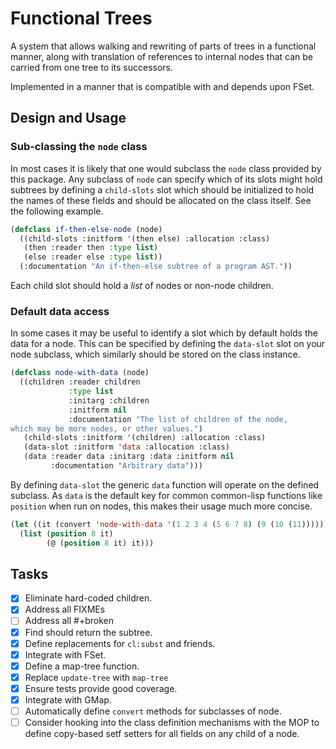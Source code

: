 Functional Trees
================

A system that allows walking and rewriting of parts of trees in a
functional manner, along with translation of references to internal
nodes that can be carried from one tree to its successors.

Implemented in a manner that is compatible with and depends upon FSet.

## Design and Usage

### Sub-classing the `node` class
In most cases it is likely that one would subclass the `node` class
provided by this package.  Any subclass of `node` can specify which of
its slots might hold subtrees by defining a `child-slots` slot which
should be initialized to hold the names of these fields and should be
allocated on the class itself.  See the following example.

```lisp
(defclass if-then-else-node (node)
  ((child-slots :initform '(then else) :allocation :class)
   (then :reader then :type list)
   (else :reader else :type list))
  (:documentation "An if-then-else subtree of a program AST."))
```

Each child slot should hold a *list* of nodes or non-node children.

### Default data access
In some cases it may be useful to identify a slot which by default
holds the data for a node.  This can be specified by defining the
`data-slot` slot on your node subclass, which similarly should be
stored on the class instance.

```lisp
(defclass node-with-data (node)
  ((children :reader children
             :type list
             :initarg :children
             :initform nil
             :documentation "The list of children of the node,
which may be more nodes, or other values.")
   (child-slots :initform '(children) :allocation :class)
   (data-slot :initform 'data :allocation :class)
   (data :reader data :initarg :data :initform nil
         :documentation "Arbitrary data")))
```

By defining `data-slot` the generic `data` function will operate on
the defined subclass.  As `data` is the default key for common
common-lisp functions like `position` when run on nodes, this makes
their usage much more concise.

```lisp
(let ((it (convert 'node-with-data '(1 2 3 4 (5 6 7 8) (9 (10 (11)))))))
  (list (position 8 it)
        (@ (position 8 it) it)))
```

## Tasks
- [X] Eliminate hard-coded children.
- [X] Address all FIXMEs
- [ ] Address all #+broken
- [X] Find should return the subtree.
- [X] Define replacements for `cl:subst` and friends.
- [X] Integrate with FSet.
- [X] Define a map-tree function.
- [X] Replace `update-tree` with `map-tree`
- [X] Ensure tests provide good coverage.
- [X] Integrate with GMap.
- [ ] Automatically define `convert` methods for subclasses of node.
- [ ] Consider hooking into the class definition mechanisms with the
      MOP to define copy-based setf setters for all fields on any
      child of a node.
